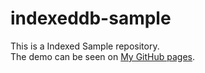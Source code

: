 # indexeddb-sample

This is a Indexed Sample repository.  
The demo can be seen on [My GitHub pages](https://kenwoo9y.github.io/indexeddb-sample/).
